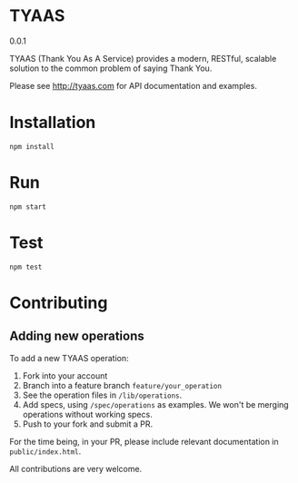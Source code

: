 # TYAAS

0.0.1

TYAAS (Thank You As A Service) provides a modern, RESTful, scalable solution to the common problem of saying Thank You.

Please see http://tyaas.com for API documentation and examples.

# Installation

	npm install

# Run

	npm start

# Test

	npm test

# Contributing

## Adding new operations

To add a new TYAAS operation:

1. Fork into your account
2. Branch into a feature branch `feature/your_operation`
3. See the operation files in `/lib/operations`.
4. Add specs, using `/spec/operations` as examples. We won't be merging operations without working specs.
5. Push to your fork and submit a PR.

For the time being, in your PR, please include relevant documentation in `public/index.html`.

All contributions are very welcome.
